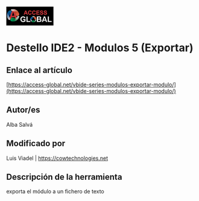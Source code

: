 ﻿![Access-global](/blob/main/Images/Logo1.png)
# Destello IDE2 - Modulos 5 (Exportar)
## Enlace al artículo
[https://access-global.net/vbide-series-modulos-exportar-modulo/](https://access-global.net/vbide-series-modulos-exportar-modulo/)
## Autor/es
Alba Salvá
## Modificado por
Luis Viadel | https://cowtechnologies.net
## Descripción de la herramienta
exporta el módulo a un fichero de texto


